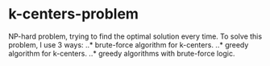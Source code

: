 # k-centers-problem
NP-hard problem, trying to find the optimal solution every time. To solve this problem, I use 3 ways:
..* brute-force algorithm for k-centers.
..* greedy algorithm for k-centers.
..* greedy algorithms with brute-force logic.
